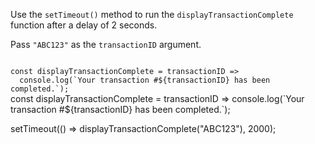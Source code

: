 Use the `setTimeout()` method to run the
`displayTransactionComplete` function after a
delay of 2 seconds.

Pass `"ABC123"` as the `transactionID` argument.

<codeblock type="exercise" language="javascript" evaluateAsync="true" testMode="fixedInput">
<code>
const displayTransactionComplete = transactionID =>
  console.log(`Your transaction #${transactionID} has been completed.`);
</code>

<solution>
const displayTransactionComplete = transactionID =>
  console.log(`Your transaction #${transactionID} has been completed.`);

setTimeout(() => displayTransactionComplete("ABC123"), 2000);
</solution>
</codeblock>